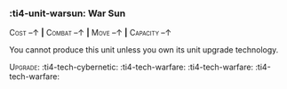 ### :ti4-unit-warsun: **War Sun**

<span style="font-variant:small-caps;">Cost</span> –↑ __|__ <span style="font-variant:small-caps;">Combat</span> –↑ __|__ <span style="font-variant:small-caps;">Move</span> –↑ __|__ <span style="font-variant:small-caps;">Capacity</span> –↑

You cannot produce this unit unless you own its unit upgrade technology.

<span style="font-variant:small-caps;">Upgrade</span>: :ti4-tech-cybernetic: :ti4-tech-warfare: :ti4-tech-warfare: :ti4-tech-warfare: